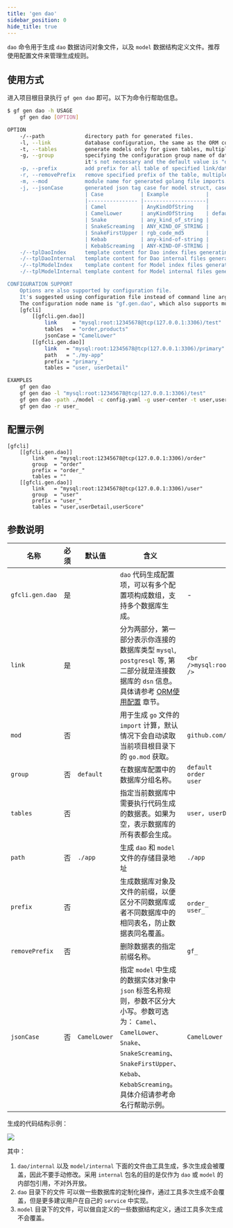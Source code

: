 ```yaml
---
title: 'gen dao'
sidebar_position: 0
hide_title: true
---
```


`dao` 命令用于生成 `dao` 数据访问对象文件，以及 `model` 数据结构定义文件。推荐使用配置文件来管理生成规则。

## 使用方式

进入项目根目录执行 `gf gen dao` 即可。以下为命令行帮助信息。

```bash
$ gf gen dao -h USAGE
    gf gen dao [OPTION]

OPTION
    -/--path             directory path for generated files.
    -l, --link           database configuration, the same as the ORM configuration of GoFrame.
    -t, --tables         generate models only for given tables, multiple table names separated with ','
    -g, --group          specifying the configuration group name of database for generated ORM instance,
                         it's not necessary and the default value is "default"
    -p, --prefix         add prefix for all table of specified link/database tables.
    -r, --removePrefix   remove specified prefix of the table, multiple prefix separated with ','
    -m, --mod            module name for generated golang file imports.
    -j, --jsonCase       generated json tag case for model struct, cases are as follows:
                         | Case            | Example            |
                         |---------------- |--------------------|
                         | Camel           | AnyKindOfString    |
                         | CamelLower      | anyKindOfString    | default
                         | Snake           | any_kind_of_string |
                         | SnakeScreaming  | ANY_KIND_OF_STRING |
                         | SnakeFirstUpper | rgb_code_md5       |
                         | Kebab           | any-kind-of-string |
                         | KebabScreaming  | ANY-KIND-OF-STRING |
    -/--tplDaoIndex      template content for Dao index files generating.
    -/--tplDaoInternal   template content for Dao internal files generating.
    -/--tplModelIndex    template content for Model index files generating.
    -/--tplModelInternal template content for Model internal files generating.

CONFIGURATION SUPPORT
    Options are also supported by configuration file.
    It's suggested using configuration file instead of command line arguments making producing.
    The configuration node name is "gf.gen.dao", which also supports multiple databases, for example:
    [gfcli]
        [[gfcli.gen.dao]]
            link     = "mysql:root:12345678@tcp(127.0.0.1:3306)/test"
            tables   = "order,products"
            jsonCase = "CamelLower"
        [[gfcli.gen.dao]]
            link   = "mysql:root:12345678@tcp(127.0.0.1:3306)/primary"
            path   = "./my-app"
            prefix = "primary_"
            tables = "user, userDetail"

EXAMPLES
    gf gen dao
    gf gen dao -l "mysql:root:12345678@tcp(127.0.0.1:3306)/test"
    gf gen dao -path ./model -c config.yaml -g user-center -t user,user_detail,user_login
    gf gen dao -r user_
```

## 配置示例

```
[gfcli]
    [[gfcli.gen.dao]]
        link   = "mysql:root:12345678@tcp(127.0.0.1:3306)/order"
        group  = "order"
        prefix = "order_"
        tables = ""
    [[gfcli.gen.dao]]
        link   = "mysql:root:12345678@tcp(127.0.0.1:3306)/user"
        group  = "user"
        prefix = "user_"
        tables = "user,userDetail,userScore"
```

## 参数说明

| 名称 | 必须 | 默认值 | 含义 | 示例 |
| --- | --- | --- | --- | --- |
| `gfcli.gen.dao` | 是 |  | `dao` 代码生成配置项，可以有多个配置项构成数组，支持多个数据库生成。 | - |
| `link` | 是 |  | 分为两部分，第一部分表示你连接的数据库类型 `mysql`, `postgresql` 等, 第二部分就是连接数据库的 `dsn` 信息。具体请参考 [ORM使用配置](../../1-核心组件/11-数据库ORM/0-ORM使用配置.md) 章节。 | ```<br />mysql:root:12345678@tcp(127.0.0.1:3306)/user<br />``` |
| `mod` | 否 |  | 用于生成 `go` 文件的 `import` 计算，默认情况下会自动读取当前项目根目录下的 `go.mod` 获取。 | `github.com/gogf/gf-demos` |
| `group` | 否 | `default` | 在数据库配置中的数据库分组名称。 | `default`<br />`order`<br />`user` |
| `tables` | 否 |  | 指定当前数据库中需要执行代码生成的数据表。如果为空，表示数据库的所有表都会生成。 | `user, userDetail` |
| `path` | 否 | `./app` | 生成 `dao` 和 `model` 文件的存储目录地址 | `./app` |
| `prefix` | 否 |  | 生成数据库对象及文件的前缀，以便区分不同数据库或者不同数据库中的相同表名，防止数据表同名覆盖。 | `order_`<br />`user_` |
| `removePrefix` | 否 |  | 删除数据表的指定前缀名称。 | `gf_` |
| `jsonCase` | 否 | `CamelLower` | 指定 `model` 中生成的数据实体对象中 `json` 标签名称规则，参数不区分大小写。参数可选为： `Camel`、 `CamelLower`、 `Snake`、 `SnakeScreaming`、 `SnakeFirstUpper`、 `Kebab`、 `KebabScreaming`。具体介绍请参考命名行帮助示例。 | `CamelLower` |

生成的代码结构示例：

![](https://goframe.org/download/attachments/1114168/image2020-12-24_17-39-44.png?version=1&modificationDate=1608802784148&api=v2)

其中：

1. `dao/internal` 以及 `model/internal` 下面的文件由工具生成，多次生成会被覆盖，因此不要手动修改。采用 `internal` 包名的目的是仅作为 `dao` 或 `model` 的内部包引用，不对外开放。
2. `dao` 目录下的文件 可以做一些数据库的定制化操作，通过工具多次生成不会覆盖，但是更多建议用户在自己的 `service` 中实现。
3. `model` 目录下的文件，可以做自定义的一些数据结构定义，通过工具多次生成不会覆盖。